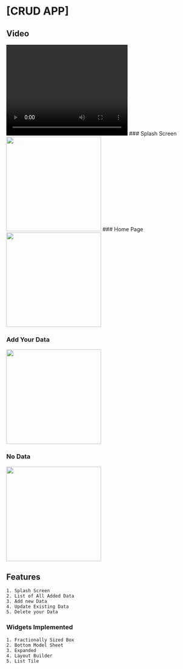 # [CRUD APP]
## Video
 <video width="320" height="240" controls>
  <source src="https://user-images.githubusercontent.com/71957235/127148528-9d9962ed-658d-4a75-b13e-54ed327e83c5.mp4" type="video/mp4">

</video>
### Splash Screen
<img src = "https://user-images.githubusercontent.com/71957235/127143031-87f37b4b-1418-4e4b-9ced-074b468ccc90.png" width =250>
### Home Page
<img src="https://user-images.githubusercontent.com/71957235/127143082-4b278d5b-415b-4a60-84a5-1b12ab31f2c4.png" width=250>

### Add Your Data
<img src="https://user-images.githubusercontent.com/71957235/127143182-a26d77d6-fc4c-41d3-ae63-d78a4867fa83.png" width=250>

### No Data
<img src="https://user-images.githubusercontent.com/71957235/127143277-99a408ac-3b6a-4a96-ab09-ce4f670b4f4b.png" width=250>

## Features
```
1. Splash Screen
2. List of All Added Data
3. Add new Data
4. Update Existing Data
5. Delete your Data
```
### Widgets Implemented
```
1. Fractionally Sized Box
2. Bottom Model Sheet
3. Expanded
4. Layout Builder
5. List Tile
```
